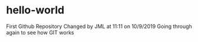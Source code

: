 # hello-world
First Github Repository
Changed by JML at 11:11 on 10/9/2019
Going through again to see how GIT works
